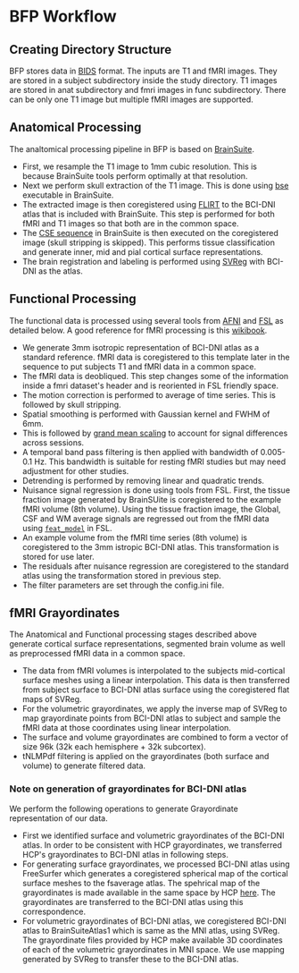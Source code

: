 # BFP Workflow

## Creating Directory Structure
BFP stores data in [BIDS](http://bids.neuroimaging.io/) format. The inputs are T1 and fMRI images. They are stored in a subject subdirectory inside the study directory. T1 images are stored in anat subdirectory and fmri images in func subdirectory. There can be only one T1 image but multiple fMRI images are supported. 

## Anatomical Processing
The analtomical processing pipeline in BFP is based on [BrainSuite](http://brainsuite.org). 

 * First, we resample the T1 image to 1mm cubic resolution. This is because BrainSuite tools perform optimally at that resolution. 
 * Next we perform skull extraction of the T1 image. This is done using [bse](http://brainsuite.org/processing/surfaceextraction/bse/) executable in BrainSuite.
 * The extracted image is then coregistered using [FLIRT](https://fsl.fmrib.ox.ac.uk/fsl/fslwiki/FLIRT) to the BCI-DNI atlas that is included with BrainSuite. This step is performed for both fMRI and T1 images so that both are in the common space. 
 * The [CSE sequence](http://brainsuite.org/processing/surfaceextraction/) in BrainSuite is then executed on the coregistered image (skull stripping is skipped). This performs tissue classification and generate inner, mid and pial cortical surface representations.
 * The brain registration and labeling is performed using [SVReg](http://brainsuite.org/processing/svreg/) with BCI-DNI as the atlas.

## Functional Processing
The functional data is processed using several tools from [AFNI](https://afni.nimh.nih.gov/) and [FSL](https://fsl.fmrib.ox.ac.uk/fsl/fslwiki) as detailed below. A good reference for fMRI processing is this [wikibook](https://en.wikibooks.org/wiki/Neuroimaging_Data_Processing#Functional_MRI).

 * We generate 3mm isotropic representation of BCI-DNI atlas as a standard reference. fMRI data is coregistered to this template later in the sequence to put subjects T1 and fMRI data in a common space.
 * The fMRI data is deobliqued. This step changes some of the information inside a fmri dataset's header and is reoriented in FSL friendly space. 
 * The motion correction is performed to average of time series. This is followed by skull stripping.
 * Spatial smoothing is performed with Gaussian kernel and FWHM of 6mm.
 * This is followed by [grand mean scaling](http://dbic.dartmouth.edu/wiki/index.php/Global_Scaling) to account for signal differences across sessions.
 * A temporal band pass filtering is then applied with bandwidth of 0.005-0.1 Hz. This bandwidth is suitable for resting fMRI studies but may need adjustment for other studies.
 * Detrending is performed by removing linear and quadratic trends.
 * Nuisance signal regression is done using tools from FSL. First, the tissue fraction image generated by BrainSUite is coregistered to the example fMRI volume (8th volume). Using the tissue fraction image, the Global, CSF and WM average signals are regressed out from the fMRI data using [`feat_model`](https://fsl.fmrib.ox.ac.uk/fsl/fslwiki/FEAT/UserGuide) in FSL.
 * An example volume from the fMRI time series (8th volume) is coregistered to the 3mm istropic BCI-DNI atlas. This transformation is stored for use later.
 * The residuals after nuisance regression are coregistered to the standard atlas using the transformation stored in previous step.
 * The filter parameters are set through the config.ini file.

## fMRI Grayordinates
The Anatomical and Functional processing stages described above generate cortical surface representations, segmented brain volume as well as preprocessed fMRI data in a common space. 

 * The data from fMRI volumes is interpolated to the subjects mid-cortical surface meshes using a linear interpolation. This data is then transferred from subject surface to BCI-DNI atlas surface using the coregistered flat maps of SVReg.
 * For the volumetric grayordinates, we apply the inverse map of SVReg to map grayordinate points from BCI-DNI atlas to subject and sample the fMRI data at those coordinates using linear interpolation. 
 * The surface and volume grayordinates are combined to form a vector of size 96k (32k each hemisphere + 32k subcortex).
 * tNLMPdf filtering is applied on the grayordinates (both surface and volume) to generate filtered data.  

### Note on generation of grayordinates for BCI-DNI atlas
We perform the following operations to generate Grayordinate representation of our data.

 * First we identified surface and volumetric grayordinates of the BCI-DNI atlas. In order to be consistent with HCP grayordinates, we transferred HCP's grayordinates to BCI-DNI atlas in following steps.
 * For generating surface grayordinates, we processed BCI-DNI atlas using FreeSurfer which generates a coregistered spherical map of the cortical surface meshes to the fsaverage atlas. The spehrical map of the grayordinates is made available in the same space by HCP [here](https://github.com/Washington-University/Pipelines/tree/master/global/templates/standard_mesh_atlases). The grayordinates are transferred to the BCI-DNI atlas using this correspondence.   
 * For volumetric grayordinates of BCI-DNI atlas, we coregistered BCI-DNI atlas to BrainSuiteAtlas1 which is same as the MNI atlas, using SVReg. The grayordinate files provided by HCP make available 3D coordinates of each of the volumetric grayordinates in MNI space. We use mapping generated by SVReg to transfer these to the BCI-DNI atlas. 
